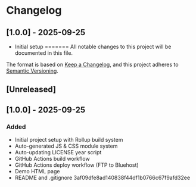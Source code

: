 # Changelog

## [1.0.0] - 2025-09-25
- Initial setup
=======
All notable changes to this project will be documented in this file.

The format is based on [Keep a Changelog](https://keepachangelog.com/en/1.0.0/),
and this project adheres to [Semantic Versioning](https://semver.org/spec/v2.0.0.html).

## [Unreleased]

## [1.0.0] - 2025-09-25
### Added
- Initial project setup with Rollup build system
- Auto-generated JS & CSS module system
- Auto-updating LICENSE year script
- GitHub Actions build workflow
- GitHub Actions deploy workflow (FTP to Bluehost)
- Demo HTML page
- README and .gitignore
3af09dfe8ad140838f44df1b0766c67f9afd32ee
